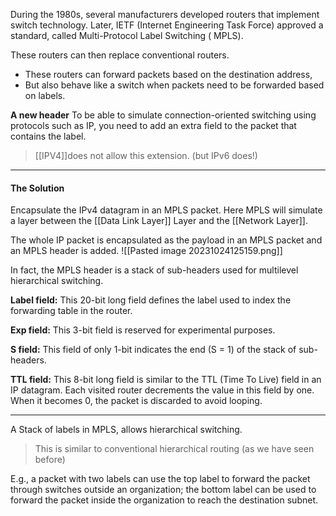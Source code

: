 During the 1980s, several manufacturers developed routers that implement switch technology. Later, IETF (Internet Engineering Task Force) approved a standard, called Multi-Protocol Label Switching ( MPLS).

These routers can then replace conventional routers.
* These routers can forward packets based on the destination address,
* But also behave like a switch when packets need to be forwarded based on labels.

**A new header**
To be able to simulate connection-oriented switching using protocols such as IP, you need to add an extra field to the packet that contains the label.

>[[IPV4]]does not allow this extension. (but IPv6 does!)


***
#### The Solution
Encapsulate the IPv4 datagram in an MPLS packet.
Here MPLS will simulate a layer between the [[Data Link Layer]] Layer and the [[Network Layer]].

The whole IP packet is encapsulated as the payload in an MPLS packet and an MPLS header is added.
![[Pasted image 20231024125159.png]]

In fact, the MPLS header is a stack of sub-headers used for multilevel hierarchical switching.

**Label field:** This 20-bit long field defines the label used to index the forwarding table in the router.

**Exp field:** This 3-bit field is reserved for experimental purposes.

**S field:** This field of only 1-bit indicates the end (S = 1) of the stack of sub-headers.

**TTL field:** This 8-bit long field is similar to the TTL (Time To Live) field in an IP datagram.
Each visited router decrements the value in this field by one. When it becomes 0, the packet is discarded to avoid looping.

***
A Stack of labels in MPLS, allows hierarchical switching.
> This is similar to conventional hierarchical routing (as we have seen before)

E.g., a packet with two labels can use the top label to forward the packet through switches outside an organization; the bottom label can be used to forward the packet inside the organization to reach the destination subnet.